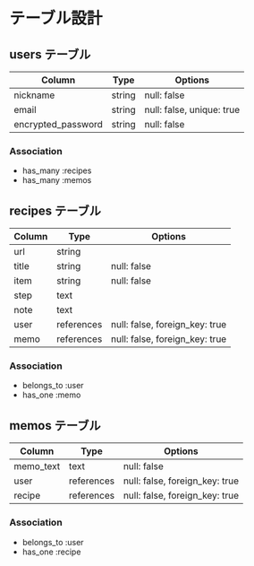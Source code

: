 # テーブル設計

## users テーブル

| Column             | Type    | Options     |
| ------------------ | ------- | ----------- |
| nickname           | string  | null: false |
| email              | string  | null: false, unique: true |
| encrypted_password | string  | null: false |

### Association

- has_many :recipes
- has_many :memos


## recipes テーブル

| Column                 | Type        | Options     |
| ---------------------- | ----------- | ----------- |
| url                    | string      |             |
| title                  | string      | null: false |
| item                   | string      | null: false |
| step                   | text        |             |
| note                   | text        |             |
| user | references | null: false, foreign_key: true |
| memo | references | null: false, foreign_key: true |

### Association

- belongs_to :user
- has_one :memo


## memos テーブル

| Column       | Type       | Options                   |
| ------------ | ---------- | ------------------------- |
| memo_text    | text       | null: false               |
| user    | references | null: false, foreign_key: true |
| recipe  | references | null: false, foreign_key: true |

### Association

- belongs_to :user
- has_one :recipe